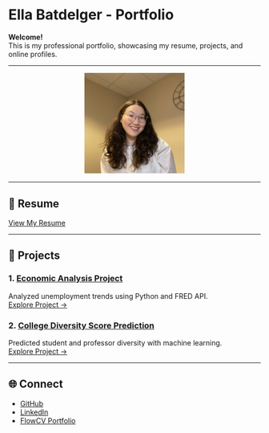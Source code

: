 # Ella Batdelger - Portfolio

**Welcome!**  
This is my professional portfolio, showcasing my resume, projects, and online profiles.

---
<div align="center">
    <img src="./Images/ProfilePic.jpeg" alt="Ella Batdelger" width="200" />
</div>

---

## 📄 Resume
[View My Resume](./resume.pdf)

---

## 💼 Projects
### 1. [Economic Analysis Project](./Economic%20Analysis%20Project/)
Analyzed unemployment trends using Python and FRED API.  
[Explore Project →](https://github.com/ellabatdelger/portfolio/tree/main/Economic%20Analysis%20Project)

### 2. [College Diversity Score Prediction](./College%20Diversity%20Score%20Prediction%20Project/README.md)
Predicted student and professor diversity with machine learning.  
[Explore Project →](https://github.com/EllaBatdelger/EllaBatdelger.github.io/tree/main/College%20Diversity%20Score%20Prediction%20Project)

---

## 🌐 Connect
- [GitHub](https://github.com/ellabatdelger)
- [LinkedIn](https://www.linkedin.com/in/ella-batdelger-796644167/)
- [FlowCV Portfolio](https://flowcv.me/ella-batdelger)
